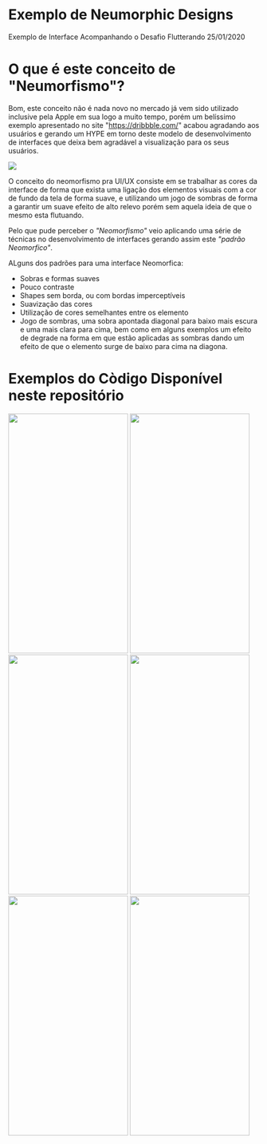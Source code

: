 # Exemplo de Neumorphic Designs

Exemplo de Interface Acompanhando o Desafio Flutterando 25/01/2020

# O que é este conceito de "Neumorfismo"?

Bom, este conceito não é nada novo no mercado já vem sido utilizado inclusive pela Apple em sua logo a muito tempo, porém um belíssimo exemplo apresentado no site "https://dribbble.com/" acabou agradando aos usuários e gerando um HYPE em torno deste modelo de desenvolvimento de interfaces que deixa bem agradável a visualização para os seus usuários.

<img src="https://miro.medium.com/max/3200/1*gza8htfpZ-5eDabA7_kTJw.png"></i>

O conceito do neomorfismo pra UI/UX consiste em se trabalhar as cores da interface de forma que exista uma ligação dos elementos visuais com a cor de fundo da tela de forma suave, e utilizando um jogo de sombras de forma a garantir um suave efeito de alto relevo porém sem aquela ideia de que o mesmo esta flutuando.

Pelo que pude perceber o <i>"Neomorfismo"</i> veio aplicando uma série de técnicas no desenvolvimento de interfaces gerando assim este <i>"padrão Neomorfico"</i>.

ALguns dos padrões para uma interface Neomorfica:

* Sobras e formas suaves
* Pouco contraste
* Shapes sem borda, ou com bordas imperceptíveis 
* Suavização das cores
* Utilização de cores semelhantes entre os elemento
* Jogo de sombras, uma sobra apontada diagonal para baixo mais escura e uma mais clara para cima, bem como em alguns exemplos um efeito de degrade na forma em que estão aplicadas as sombras dando um efeito de que o elemento surge de baixo para cima na diagona.

# Exemplos do Còdigo Disponível neste repositório

<img width="240" height="480" src="https://github.com/claudneysessa/imagens/blob/master/neo/BLACK.png"></img>
<img width="240" height="480" src="https://github.com/claudneysessa/imagens/blob/master/neo/BLUE.png"></img>
<img width="240" height="480" src="https://github.com/claudneysessa/imagens/blob/master/neo/RED.png"></img>
<img width="240" height="480" src="https://github.com/claudneysessa/imagens/blob/master/neo/YELLOW.png"></img>
<img width="240" height="480" src="https://github.com/claudneysessa/imagens/blob/master/neo/GREEN.png"></img>
<img width="240" height="480" src="https://github.com/claudneysessa/imagens/blob/master/neo/GREY.png"></img>
